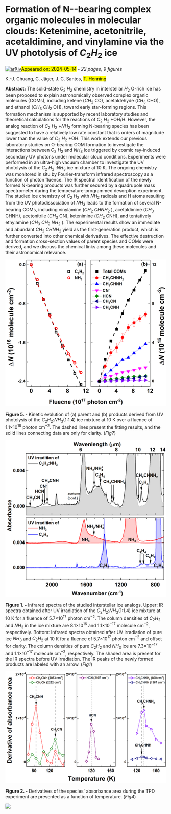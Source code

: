 <div class="macros" style="visibility:hidden;">
$\newcommand{\ensuremath}{}$
$\newcommand{\xspace}{}$
$\newcommand{\object}[1]{\texttt{#1}}$
$\newcommand{\farcs}{{.}''}$
$\newcommand{\farcm}{{.}'}$
$\newcommand{\arcsec}{''}$
$\newcommand{\arcmin}{'}$
$\newcommand{\ion}[2]{#1#2}$
$\newcommand{\textsc}[1]{\textrm{#1}}$
$\newcommand{\hl}[1]{\textrm{#1}}$
$\newcommand{\footnote}[1]{}$</div>



<div id="title">

# Formation of N--bearing complex organic molecules in molecular clouds: Ketenimine, acetonitrile, acetaldimine, and vinylamine via the UV photolysis of $C_2$$H_2$ ice

</div>
<div id="comments">

[![arXiv](https://img.shields.io/badge/arXiv-2405.07855-b31b1b.svg)](https://arxiv.org/abs/2405.07855)<mark>Appeared on: 2024-05-14</mark> -  _22 pages, 9 figures_

</div>
<div id="authors">

K.-J. Chuang, C. Jäger, J. C. Santos, <mark>T. Henning</mark>

</div>
<div id="abstract">

**Abstract:** The solid-state $C_2$ $H_2$ chemistry in interstellar $H_2$ O-rich ice has been proposed to explain astronomically observed complex organic molecules (COMs), including ketene ($CH_2$ CO), acetaldehyde ($CH_3$ CHO), and ethanol ($CH_3$ $CH_2$ OH), toward early star-forming regions. This formation mechanism is supported by recent laboratory studies and theoretical calculations for the reactions of $C_2$ $H_2$ +OH/H. However, the analog reaction of $C_2$ $H_2$ +$NH_2$ forming N-bearing species has been suggested to have a relatively low rate constant that is orders of magnitude lower than the value of $C_2$ $H_2$ +OH. This work extends our previous laboratory studies on O-bearing COM formation to investigate the interactions between $C_2$ $H_2$ and $NH_3$ ice triggered by cosmic ray-induced secondary UV photons under molecular cloud conditions. Experiments were performed in an ultra-high vacuum chamber to investigate the UV photolysis of the $C_2$ $H_2$ :$NH_3$ ice mixture at 10 K. The ongoing chemistry was monitored in situ by Fourier-transform infrared spectroscopy as a function of photon fluence. The IR spectral identification of the newly formed N-bearing products was further secured by a quadrupole mass spectrometer during the temperature-programmed desorption experiment. The studied ice chemistry of $C_2$ $H_2$ with $NH_2$ radicals and H atoms resulting from the UV photodissociation of $NH_3$ leads to the formation of several N-bearing COMs, including vinylamine ($CH_2$ $CHNH_2$ ), acetaldimine ($CH_3$ CHNH), acetonitrile ($CH_3$ CN), ketenimine ($CH_2$ CNH), and tentatively ethylamine ($CH_3$ $CH_2$ $NH_2$ ). The experimental results show an immediate and abundant $CH_2$ $CHNH_2$ yield as the first-generation product, which is further converted into other chemical derivatives. The effective destruction and formation cross-section values of parent species and COMs were derived, and we discuss the chemical links among these molecules and their astronomical relevance.

</div>

<div id="div_fig1">

<img src="tmp_2405.07855/./Figures/Figure07.png" alt="Fig5" width="100%"/>

**Figure 5. -** Kinetic evolution of (a) parent and (b) products derived from UV photolysis of the $C_2$$H_2$:$NH_3$(1:1.4) ice mixture at 10 K over a fluence of 1.1$\times$10$^{18}$ photon cm$^{-2}$. The dashed lines present the fitting results, and the solid lines connecting data are only for clarity. (*Fig7*)

</div>
<div id="div_fig2">

<img src="tmp_2405.07855/./Figures/Figure01.png" alt="Fig1" width="100%"/>

**Figure 1. -** Infrared spectra of the studied interstellar ice analogs. Upper: IR spectra obtained after UV irradiation of the $C_2$$H_2$:$NH_3$(1:1.4) ice mixture at 10 K for a fluence of 5.7$\times$10$^{17}$ photon cm$^{-2}$. The column densities of $C_2$$H_2$ and $NH_3$ in the ice mixture are 8.1$\times$10$^{16}$ and 1.1$\times$10$^{-17}$ molecule cm$^{-2}$, respectively. Bottom: Infrared spectra obtained after UV irradiation of pure ice $NH_3$ and $C_2$$H_2$ at 10 K for a fluence of 5.7$\times$10$^{17}$ photon cm$^{-2}$ and offset for clarity. The column densities of pure $C_2$$H_2$ and $NH_3$ ice are 7.3$\times$10$^{-17}$ and 1.1$\times$10$^{-17}$ molecule cm$^{-2}$, respectively. The shaded area is present for the IR spectra before UV irradiation. The IR peaks of the newly formed products are labeled with an arrow. (*Fig1*)

</div>
<div id="div_fig3">

<img src="tmp_2405.07855/./Figures/Figure04.png" alt="Fig2" width="100%"/>

**Figure 2. -** Derivatives of the species' absorbance area during the TPD experiment are presented as a function of temperature. (*Fig4*)

</div><div id="qrcode"><img src=https://api.qrserver.com/v1/create-qr-code/?size=100x100&data="https://arxiv.org/abs/2405.07855"></div>